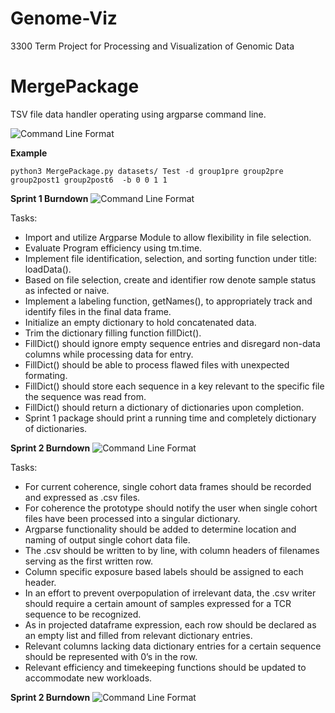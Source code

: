 # Genome-Viz
3300 Term Project for Processing and Visualization of Genomic Data

# MergePackage
TSV file data handler operating using argparse command line.

![Command Line Format](https://cdn.discordapp.com/attachments/215581700556718080/641011410977030154/unknown.png)


**Example**

```
python3 MergePackage.py datasets/ Test -d group1pre group2pre group2post1 group2post6  -b 0 0 1 1 
```

**Sprint 1 Burndown**
![Command Line Format](https://cdn.discordapp.com/attachments/215581700556718080/681399617467842600/unknown.png)

Tasks:
- Import and utilize Argparse Module to allow flexibility in file selection.
- Evaluate Program efficiency using tm.time.
- Implement file identification, selection, and sorting function under title: loadData().
- Based on file selection, create and identifier row denote sample status as infected or naive.
- Implement a labeling function, getNames(), to appropriately track and identify files in the final data frame.
- Initialize an empty dictionary to hold concatenated data.
- Trim the dictionary filling function fillDict().
- FillDict() should ignore empty sequence entries and disregard non-data columns while processing data for entry.
- FillDict() should be able to process flawed files with unexpected formating.
- FillDict() should store each sequence in a key relevant to the specific file the sequence was read from.
- FillDict() should return a dictionary of dictionaries upon completion.
- Sprint 1 package should print a running time and completely dictionary of dictionaries.


**Sprint 2 Burndown**
![Command Line Format](https://media.discordapp.net/attachments/215581700556718080/692495522832973854/sprint2.png)

Tasks:
- For current coherence, single cohort data frames should be recorded and expressed as .csv files.
- For coherence the prototype should notify the user when single cohort files have been processed into a singular dictionary.
- Argparse functionality should be added to determine location and naming of output single cohort data file.
- The .csv should be written to by line, with column headers of filenames serving as the first written row.
- Column specific exposure based labels should be assigned to each header.
- In an effort to prevent overpopulation of irrelevant data, the .csv writer should require a certain amount of samples expressed for a  TCR sequence to be recognized.
- As in projected dataframe expression, each row should be declared as an empty list and filled from relevant dictionary entries.
- Relevant columns lacking data dictionary entries for a certain sequence should be represented with 0’s in the row.
- Relevant efficiency and timekeeping functions should be updated to accommodate new workloads.

**Sprint 2 Burndown**
![Command Line Format]()

